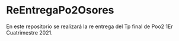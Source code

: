 # ReEntregaPo2Osores
En este repositorio se realizará la re entrega del Tp final de Poo2 1Er Cuatrimestre 2021.
